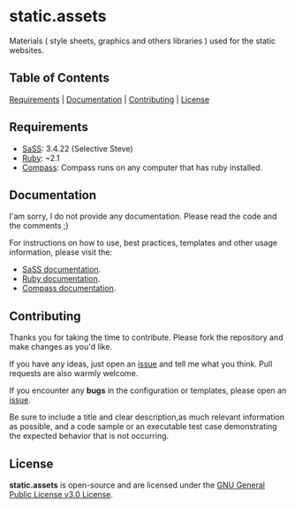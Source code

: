 # static.assets

Materials ( style sheets, graphics and others libraries ) used for the static websites.

## Table of Contents

[Requirements](#requirements) | [Documentation](#documentation) | [Contributing](#contributing) | [License](#license)

## Requirements

- [SaSS](https://sass-lang.com/): 3.4.22 (Selective Steve)
- [Ruby](https://www.ruby-lang.org): ~2.1
- [Compass](http://compass-style.org/): Compass runs on any computer that has ruby installed.

## Documentation

I'am sorry, I do not provide any documentation. Please read the code and the comments ;)

For instructions on how to use, best practices, templates and other usage information, please visit the:

- [SaSS documentation](https://secure.php.net/docs.php).
- [Ruby documentation](https://www.ruby-lang.org/en/documentation/).
- [Compass documentation](http://compass-style.org/help/).

## Contributing

Thanks you for taking the time to contribute. Please fork the repository and make changes as you'd like.

If you have any ideas, just open an [issue](https://github.com/pbraiders/static.assets/issues) and tell me what you think. Pull requests are also warmly welcome.

If you encounter any **bugs** in the configuration or templates, please open an [issue](https://github.com/pbraiders/static.assets/issues).

Be sure to include a title and clear description,as much relevant information as possible, and a code sample or an executable test case demonstrating the expected behavior that is not occurring.

## License

**static.assets** is open-source and are licensed under the [GNU General Public License v3.0 License](https://github.com/pbraiders/static.assets/blob/master/LICENSE).
